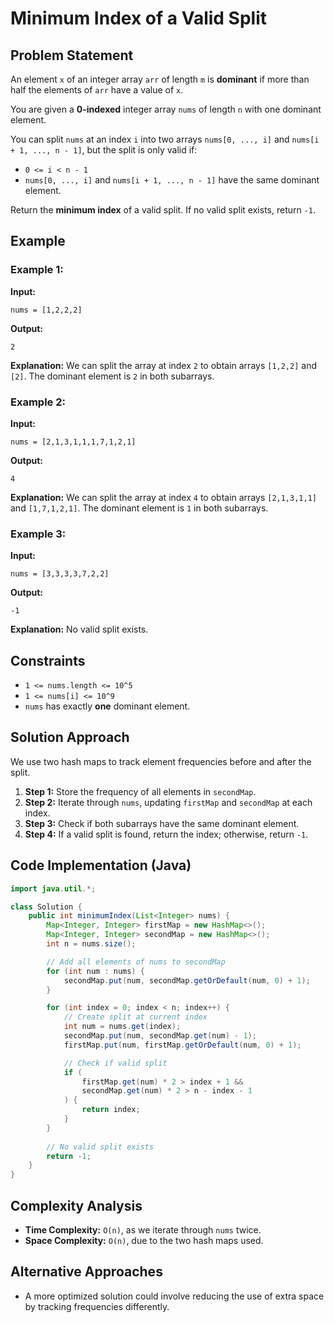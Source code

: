 # Minimum Index of a Valid Split

## Problem Statement
An element `x` of an integer array `arr` of length `m` is **dominant** if more than half the elements of `arr` have a value of `x`.

You are given a **0-indexed** integer array `nums` of length `n` with one dominant element.

You can split `nums` at an index `i` into two arrays `nums[0, ..., i]` and `nums[i + 1, ..., n - 1]`, but the split is only valid if:
- `0 <= i < n - 1`
- `nums[0, ..., i]` and `nums[i + 1, ..., n - 1]` have the same dominant element.

Return the **minimum index** of a valid split. If no valid split exists, return `-1`.

## Example
### Example 1:
**Input:**
```plaintext
nums = [1,2,2,2]
```
**Output:**
```plaintext
2
```
**Explanation:**
We can split the array at index `2` to obtain arrays `[1,2,2]` and `[2]`. The dominant element is `2` in both subarrays.

### Example 2:
**Input:**
```plaintext
nums = [2,1,3,1,1,1,7,1,2,1]
```
**Output:**
```plaintext
4
```
**Explanation:**
We can split the array at index `4` to obtain arrays `[2,1,3,1,1]` and `[1,7,1,2,1]`. The dominant element is `1` in both subarrays.

### Example 3:
**Input:**
```plaintext
nums = [3,3,3,3,7,2,2]
```
**Output:**
```plaintext
-1
```
**Explanation:**
No valid split exists.

## Constraints
- `1 <= nums.length <= 10^5`
- `1 <= nums[i] <= 10^9`
- `nums` has exactly **one** dominant element.

## Solution Approach
We use two hash maps to track element frequencies before and after the split.
1. **Step 1:** Store the frequency of all elements in `secondMap`.
2. **Step 2:** Iterate through `nums`, updating `firstMap` and `secondMap` at each index.
3. **Step 3:** Check if both subarrays have the same dominant element.
4. **Step 4:** If a valid split is found, return the index; otherwise, return `-1`.

## Code Implementation (Java)
```java
import java.util.*;

class Solution {
    public int minimumIndex(List<Integer> nums) {
        Map<Integer, Integer> firstMap = new HashMap<>();
        Map<Integer, Integer> secondMap = new HashMap<>();
        int n = nums.size();

        // Add all elements of nums to secondMap
        for (int num : nums) {
            secondMap.put(num, secondMap.getOrDefault(num, 0) + 1);
        }

        for (int index = 0; index < n; index++) {
            // Create split at current index
            int num = nums.get(index);
            secondMap.put(num, secondMap.get(num) - 1);
            firstMap.put(num, firstMap.getOrDefault(num, 0) + 1);

            // Check if valid split
            if (
                firstMap.get(num) * 2 > index + 1 &&
                secondMap.get(num) * 2 > n - index - 1
            ) {
                return index;
            }
        }
        
        // No valid split exists
        return -1;
    }
}
```

## Complexity Analysis
- **Time Complexity:** `O(n)`, as we iterate through `nums` twice.
- **Space Complexity:** `O(n)`, due to the two hash maps used.

## Alternative Approaches
- A more optimized solution could involve reducing the use of extra space by tracking frequencies differently.

